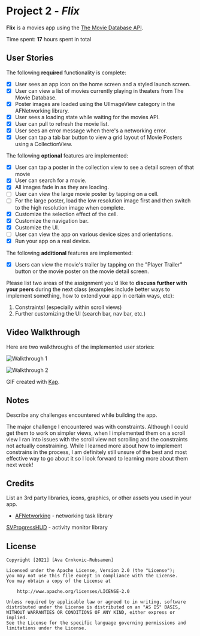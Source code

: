 # Project 2 - *Flix*

**Flix** is a movies app using the [The Movie Database API](http://docs.themoviedb.apiary.io/#).

Time spent: **17** hours spent in total

## User Stories

The following **required** functionality is complete:

- [X] User sees an app icon on the home screen and a styled launch screen.
- [X] User can view a list of movies currently playing in theaters from The Movie Database.
- [X] Poster images are loaded using the UIImageView category in the AFNetworking library.
- [X] User sees a loading state while waiting for the movies API.
- [X] User can pull to refresh the movie list.
- [X] User sees an error message when there's a networking error.
- [X] User can tap a tab bar button to view a grid layout of Movie Posters using a CollectionView.

The following **optional** features are implemented:

- [X] User can tap a poster in the collection view to see a detail screen of that movie
- [X] User can search for a movie.
- [X] All images fade in as they are loading.
- [ ] User can view the large movie poster by tapping on a cell.
- [ ] For the large poster, load the low resolution image first and then switch to the high resolution image when complete.
- [X] Customize the selection effect of the cell.
- [X] Customize the navigation bar.
- [X] Customize the UI.
- [ ] User can view the app on various device sizes and orientations.
- [X] Run your app on a real device.

The following **additional** features are implemented:

- [X] Users can view the movie's trailer by tapping on the "Player Trailer" button or the movie poster on the movie detail screen.

Please list two areas of the assignment you'd like to **discuss further with your peers** during the next class (examples include better ways to implement something, how to extend your app in certain ways, etc):

1. Constraints! (especially within scroll views)
2. Further customizing the UI (search bar, nav bar, etc.)

## Video Walkthrough

Here are two walkthroughs of the implemented user stories:

![Walkthrough 1](https://github.com/ava-cr/FBUFlix/blob/main/gifs/flix1.gif)

![Walkthrough 2](https://github.com/ava-cr/FBUFlix/blob/main/gifs/flix2.gif)

GIF created with [Kap](https://getkap.co/).

## Notes

Describe any challenges encountered while building the app.

The major challenge I encountered was with constraints. Although I could get them to work on simpler views, when I implemented them on a scroll view I ran into issues with the scroll view not scrolling and the constraints not actually constraining. While I learned more about how to implement constrains in the process, I am definitely still unsure of the best and most effective way to go about it so I look forward to learning more about them next week!

## Credits

List an 3rd party libraries, icons, graphics, or other assets you used in your app.

- [AFNetworking](https://github.com/AFNetworking/AFNetworking) - networking task library

[SVProgressHUD](https://github.com/SVProgressHUD/SVProgressHUD) - activity monitor library

## License

    Copyright [2021] [Ava Crnkovic-Rubsamen]

    Licensed under the Apache License, Version 2.0 (the "License");
    you may not use this file except in compliance with the License.
    You may obtain a copy of the License at

        http://www.apache.org/licenses/LICENSE-2.0

    Unless required by applicable law or agreed to in writing, software
    distributed under the License is distributed on an "AS IS" BASIS,
    WITHOUT WARRANTIES OR CONDITIONS OF ANY KIND, either express or implied.
    See the License for the specific language governing permissions and
    limitations under the License.
